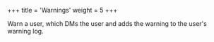 +++
title = 'Warnings'
weight = 5
+++

Warn a user, which DMs the user and adds the warning to the user's warning log.

<!--more-->
